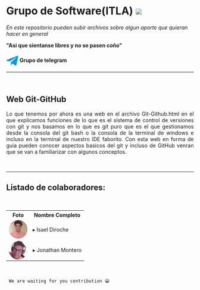 # Grupo de Software(ITLA)  <code><img height="20" src="https://cdn.countryflags.com/thumbs/dominican-republic/flag-400.png"></code>
<i>En este repositorio pueden subir archivos sobre algun aporte que quieran hacer en general</i>

<b>"Asi que sientanse libres y no se pasen coño"</b> <br><br>
<a src="https://t.me/+Rnl6Z53r9PxiMzNh">
    <img align="absmiddle" alt="Telegram" src="./gruposoftware/css/images/tele.png"/> <b>Grupo de telegram</b>
</a>
<hr>
<br>
<h2>Web Git-GitHub</h2>
<p align="justify">Lo que tenemos por ahora es una web en el archivo Git-Github.html en el que explicamos funciones de lo que es el sistema de control de versiones con git y nos basamos en lo que es git puro que es el que gestionamos desde la consola del git bash o la consola de la terminal de windows e incluso en la terminal de nuestro IDE faborito. Con esta web en forma de guia pueden conocer aspectos basicos del git y incluso de GitHub venran que se van a familiarizar con algunos conceptos.</p>



<br>

<hr>
<h2> Listado de colaboradores:</h2>
<br>


<table>
    <tr>
        <th>Foto</th>
        <th>Nombre Completo</th>
    </tr>
    <tr>
        <td><img src="./GrupoSoftware/css/images/contributors/isael pic.png" alt="#" align="absmiddle"></td>
        <td>▸ Isael Diroche</td>
    </tr>
    <tr>
        <td><img src="./GrupoSoftware/css/images/contributors/jonathan pic.png" alt="#" align="absmiddle"></td>
        <td>▸ Jonathan Montero</td>
    </tr>

    
</table>
<br>
<pre><code> We are waiting for you contribution 😀 </code></pre>
